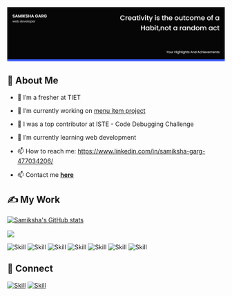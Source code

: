 ##

![Samiksha Garg's-cover](./cover_image.png)

## 🧔 About Me

- 🔭 I’m a fresher at TIET

- 🔭 I’m currently working on [menu item project](https://github.com/samgarg7009/menu-item)

- 🔭 I was a top contributor at ISTE - Code Debugging Challenge

- 🌱 I’m currently learning web development

- 📫 How to reach me: https://www.linkedin.com/in/samiksha-garg-477034206/

- 📫 Contact me **[here](samikshagarg321@gmail.com)**

## ✍ My Work

[![Samiksha's GitHub stats](https://github-readme-stats.vercel.app/api?username=samgarg7009&show_icons=true&theme=dark)](https://github.com/samgarg7009)

<img align="center" src="https://github-readme-stats.vercel.app/api/top-langs/?username=samgarg7009&theme=default&hide_border=true&layout=compact" />

![Skill](https://img.shields.io/badge/HTML5-E34F26?style=for-the-badge&logo=html5&logoColor=white)
![Skill](https://img.shields.io/badge/CSS3-1572B6?style=for-the-badge&logo=css3&logoColor=white)
![Skill](https://img.shields.io/badge/JavaScript-323330?style=for-the-badge&logo=javascript&logoColor=F7DF1E)
![Skill](https://img.shields.io/badge/Netlify-00C7B7?style=for-the-badge&logo=netlify&logoColor=white)
![Skill](https://img.shields.io/badge/Git-F05032?style=for-the-badge&logo=git&logoColor=white)
![Skill](https://img.shields.io/badge/Visual_Studio_Code-0078D4?style=for-the-badge&logo=visual%20studio%20code&logoColor=white)
![Skill](https://img.shields.io/badge/Microsoft_Office-D83B01?style=for-the-badge&logo=microsoft-office&logoColor=white)

## 🤝 Connect

[![Skill](https://img.shields.io/badge/LinkedIn-0077B5?style=for-the-badge&logo=linkedin&logoColor=white)](https://www.linkedin.com/in/garg-samiksha/)
[![Skill](https://img.shields.io/badge/GitHub-100000?style=for-the-badge&logo=github&logoColor=white)](https://github.com/samgarg7009)

